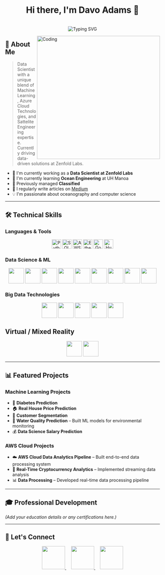 <div align="center">
  <h1>Hi there, I'm Davo Adams 👋</h1>
  
  <br/>
  <img 
    src="https://readme-typing-svg.herokuapp.com?font=Fira+Code&duration=3000&pause=1000&color=2E97A7&center=true&vCenter=true&repeat=true&width=435&lines=Data+Scientist;Machine+Learning+Engineer;Cloud+Engineer;Sattelite+Engineer+Veteran;" 
    alt="Typing SVG" 
  />
  <br/>
</div>

<img 
  align="right" 
  alt="Coding" 
  width="400" 
  src="https://cdn.dribbble.com/users/1162077/screenshots/3848914/programmer.gif"
/>

## 🚀 About Me
> Data Scientist with a unique blend of Machine Learning, Azure Cloud Technologies, and Sattelite Engineering expertise. Currently driving data-driven solutions at Zenfold Labs.

- 🔭 I'm currently working as a **Data Scientist at Zenfold Labs**  
- 🌱 I'm currently learning **Ocean Engineering** at UH Manoa  
- 💼 Previously managed **Classified**  
- 📝 I regularly write articles on [Medium](https://medium.com/@grumpyaloha)  
- 💡 I'm passionate about oceanography and computer science  

---

## 🛠️ Technical Skills

### Languages & Tools
<p align="center">
  <img src="https://img.shields.io/badge/Python-3776AB?style=for-the-badge&logo=python&logoColor=white" alt="Python" height="30" />
  <img src="https://img.shields.io/badge/SQL-4479A1?style=for-the-badge&logo=amazon-dynamodb&logoColor=white" alt="SQL" height="30" />
  <img src="https://img.shields.io/badge/AWS-232F3E?style=for-the-badge&logo=amazon-aws&logoColor=white" alt="AWS" height="30" />
  <img src="https://img.shields.io/badge/Ethereum-3C3C3D?logo=ethereum&logoColor=white" alt="Ethereum" height="30" />
  <img src="https://img.shields.io/badge/Google%20Gemini-886FBF?logo=googlegemini&logoColor=fff"alt="Google Gemini" height="30" />
  <img src="https://img.shields.io/badge/Hugging%20Face-FFD21E?logo=huggingface&logoColor=000" alt="Hugging Face" height="30">
</p>

### Data Science & ML
<p align="center">
  <img src="https://img.shields.io/badge/scikit--learn-F7931E?style=for-the-badge&logo=scikit-learn&logoColor=white" height="50" />
  <img src="https://img.shields.io/badge/TensorFlow-FF6F00?style=for-the-badge&logo=tensorflow&logoColor=white" height="50" />
  <img src="https://img.shields.io/badge/PyTorch-EE4C2C?style=for-the-badge&logo=pytorch&logoColor=white" height="50" />
  <img src="https://img.shields.io/badge/Pandas-150458?style=for-the-badge&logo=pandas&logoColor=white" height="50" />
  <img src="https://img.shields.io/badge/Seaborn-4DB6AC?style=for-the-badge&logo=seaborn&logoColor=white" height="50" />
  <img src="https://img.shields.io/badge/Matplotlib-11557C?style=for-the-badge&logo=python&logoColor=white" height="50" />
  <img src="https://img.shields.io/badge/Plotly-3F4F75?style=for-the-badge&logo=plotly&logoColor=white" height="50" />
  <img src="https://img.shields.io/badge/Keras-D00000?style=for-the-badge&logo=keras&logoColor=white" height="50" />
  <img src="https://img.shields.io/badge/OpenCV-5C3EE8?style=for-the-badge&logo=opencv&logoColor=white" height="50" />
</p>

### Big Data Technologies
<p align="center">
  <img src="https://img.shields.io/badge/Apache_Spark-E25A1C?style=for-the-badge&logo=apache-spark&logoColor=white" height="50" />
  <img src="https://img.shields.io/badge/Hadoop-66CCFF?style=for-the-badge&logo=apache-hadoop&logoColor=black" height="50" />
  <img src="https://img.shields.io/badge/Kafka-231F20?style=for-the-badge&logo=apache-kafka&logoColor=white" height="50" />
  <img src="https://img.shields.io/badge/Databricks-FF3621?style=for-the-badge&logo=databricks&logoColor=white" height="50" />
  <img src="https://img.shields.io/badge/Airflow-017CEE?style=for-the-badge&logo=apache-airflow&logoColor=white" height="50" />
</p>

## Virtual / Mixed Reality 
<p align="center">
  <img src="https://img.shields.io/badge/Oculus-%231A1A1A.svg?logo=oculus&logoColor=white" height="50" />
    <img src="https://img.shields.io/badge/SteamVR-%23232F3E.svg?logo=steam&logoColor=white" height="50"/></p>

---

## 📊 Featured Projects

### Machine Learning Projects
- 🤖 **Diabetes Prediction**  
- 🏠 **Real House Price Prediction**  
- 👥 **Customer Segmentation**  
- 🌊 **Water Quality Prediction** – Built ML models for environmental monitoring  
- 💰 **Data Science Salary Prediction**

### AWS Cloud Projects
- ☁️ **AWS Cloud Data Analytics Pipeline** – Built end-to-end data processing system  
- 💱 **Real-Time Cryptocurrency Analytics** – Implemented streaming data analysis  
- 📊 **Data Processing** – Developed real-time data processing pipeline  

---

## 🎓 Professional Development
*(Add your education details or any certifications here.)*

---

## 📱 Let's Connect
<div align="center">
  <a href="https://www.linkedin.com/in/rdavidadams/">
    <img 
      src="https://img.shields.io/badge/LinkedIn-0077B5?style=for-the-badge&logo=linkedin&logoColor=white" 
      height="75" 
    />
  </a>
  &nbsp;&nbsp;&nbsp;
  <a href="https://www.kaggle.com/grumpyaloha">
    <img 
      src="https://img.shields.io/badge/Kaggle-20BEFF?style=for-the-badge&logo=kaggle&logoColor=white" 
      height="75" 
    />
  </a>
  &nbsp;&nbsp;&nbsp;
  <a href="https://medium.com/@grumpyaloha">
    <img 
      src="https://img.shields.io/badge/Medium-12100E?style=for-the-badge&logo=medium&logoColor=white" 
      height="75" 
    />
  </a>
</div>
